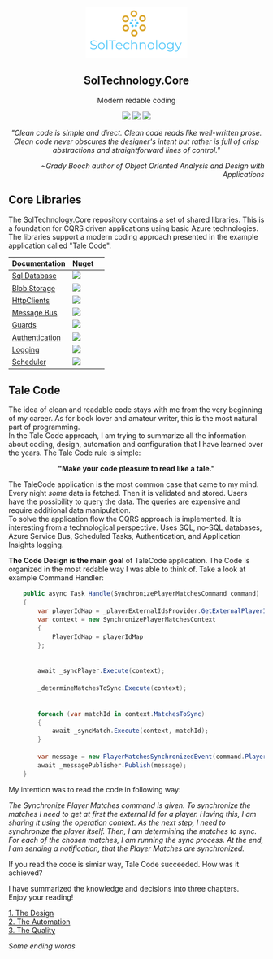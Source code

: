 

<p align="center">
    <img alt="SolTechnology-logo" src="./docs/logo.png" width="200">
</p>

<h2 align="center">
  SolTechnology.Core
</h2>

<p align="center">
 <a> Modern redable coding </a>
</p>

<p align="center">
 <a href="https://www.nuget.org/packages?q=SolTechnology"><img src="https://img.shields.io/badge/Version-v0.2-blue?logo=nuget"></a>
 <a href="https://github.com/AdrianStrugala/SolTechnology.Core/actions"><img src="https://github.com/AdrianStrugala/SolTechnology.Core/actions/workflows/publishPackages.yml/badge.svg"></a>
 <a href="https://github.com/AdrianStrugala/SolTechnology.Core"><img src="https://badgen.net/badge/%E2%AD%90Stars/%E2%98%852%E2%98%85/yellow"></a>

</p>


<i>
<p align="center">
"Clean code is simple and direct. Clean code reads like well-written prose. Clean code never obscures the designer's intent but rather is full of crisp abstractions and straightforward lines of control."
</p>
<p align="right">
~Grady Booch author of Object Oriented Analysis and Design with Applications
</p>
</i>


## Core Libraries


The SolTechnology.Core repository contains a set of shared libraries. This is a foundation for CQRS driven applications using basic Azure technologies. The libraries support a modern coding approach presented in the example application called "Tale Code".


| Documentation  | Nuget  |   |
|---|---|---|
|[Sql Database](https://github.com/AdrianStrugala/SolTechnology.Core/tree/master/docs/Sql.md)      |  <a href="https://www.nuget.org/packages/SolTechnology.Core.Sql/"><img src="https://badgen.net/badge/Downloads/150/?icon=nuget"></a>  |   |
|[Blob Storage](https://github.com/AdrianStrugala/SolTechnology.Core/tree/master/docs/Blob.md)     |  <a href="https://www.nuget.org/packages/SolTechnology.Core.BlobStorage/"><img src="https://badgen.net/badge/Downloads/100/?icon=nuget"></a>  |   |
|[HttpClients](https://github.com/AdrianStrugala/SolTechnology.Core/tree/master/docs/Clients.md)   |  <a href="https://www.nuget.org/packages/SolTechnology.Core.ApiClient/"><img src="https://badgen.net/badge/Downloads/150/?icon=nuget"></a>  |   |
|[Message Bus](https://github.com/AdrianStrugala/SolTechnology.Core/tree/master/docs/Bus.md)       |  <a href="https://www.nuget.org/packages/SolTechnology.Core.MessageBus/"><img src="https://badgen.net/badge/Downloads/50/?icon=nuget"></a>  |   |
|[Guards](https://github.com/AdrianStrugala/SolTechnology.Core/tree/master/docs/Guards.md)         |  <a href="https://www.nuget.org/packages/SolTechnology.Core.Guards/"><img src="https://badgen.net/badge/Downloads/100/?icon=nuget"></a>  |   |
|[Authentication](https://github.com/AdrianStrugala/SolTechnology.Core/tree/master/docs/Auth.md)   |  <a href="https://www.nuget.org/packages/SolTechnology.Core.Authentication/"><img src="https://badgen.net/badge/Downloads/50/?icon=nuget"></a>  |   |
|[Logging](https://github.com/AdrianStrugala/SolTechnology.Core/tree/master/docs/Log.md)           |  <a href="https://www.nuget.org/packages/SolTechnology.Core.Logging/"><img src="https://badgen.net/badge/Downloads/50/?icon=nuget"></a>  |   |
|[Scheduler](https://github.com/AdrianStrugala/SolTechnology.Core/tree/master/docs/Cron.md)        |  <a href="https://www.nuget.org/packages/SolTechnology.Core.Scheduler/"><img src="https://badgen.net/badge/Downloads/0/?icon=nuget"></a>  |   |



## Tale Code




The idea of clean and readable code stays with me from the very beginning of my career. As for book lover and amateur writer, this is the most natural part of programming.\
In the Tale Code approach, I am trying to summarize all the information about coding, design, automation and configuration that I have learned over the years.
The Tale Code rule is simple:

<p align="center">
<b> "Make your code pleasure to read like a tale."
</b>
</p>

The TaleCode application is the most common case that came to my mind. Every night *some* data is fetched. Then it is validated and stored. Users have the possibility to query the data. The queries are expensive and require additional data manipulation.\
To solve the application flow the CQRS approach is implemented. It is interesting from a technological perspective. Uses SQL, no-SQL databases, Azure Service Bus, Scheduled Tasks, Authentication, and Application Insights logging.
<p>
<b>The Code Design is the main goal</b> of TaleCode application. The Code is organized in the most redable way I was able to think of.
Take a look at example Command Handler:

```csharp
    public async Task Handle(SynchronizePlayerMatchesCommand command)
    {
        var playerIdMap = _playerExternalIdsProvider.GetExternalPlayerId(command.PlayerId);
        var context = new SynchronizePlayerMatchesContext
        {
            PlayerIdMap = playerIdMap
        };


        await _syncPlayer.Execute(context);

        _determineMatchesToSync.Execute(context);


        foreach (var matchId in context.MatchesToSync)
        {
            await _syncMatch.Execute(context, matchId);
        }

        var message = new PlayerMatchesSynchronizedEvent(command.PlayerId);
        await _messagePublisher.Publish(message);
    }
```

My intention was to read the code in following way:
<p>
<i>
The Synchronize Player Matches command is given. To synchronize the matches I need to get at first the external Id for a player. Having this, I am sharing it using the operation context. As the next step, I need to synchronize the player itself. Then, I am determining the matches to sync. For each of the chosen matches, I am running the sync process. At the end, I am sending a notification, that the Player Matches are synchronized.
</i>
</p>

If you read the code is simiar way, Tale Code succeeded. How was it achieved?

I have summarized the knowledge and decisions into three chapters.\
Enjoy your reading! 
</p>


[1. The Design](https://github.com/AdrianStrugala/SolTechnology.Core/tree/master/docs/theDesign.md) \
[2. The Automation](https://github.com/AdrianStrugala/SolTechnology.Core/tree/master/docs/theAutomation.md) \
[3. The Quality](https://github.com/AdrianStrugala/SolTechnology.Core/tree/master/docs/theQuality.md)

*Some ending words*



